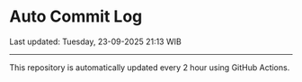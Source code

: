 # Auto Commit Log

Last updated: Tuesday, 23-09-2025 21:13 WIB

---

This repository is automatically updated every 2 hour using GitHub Actions.
